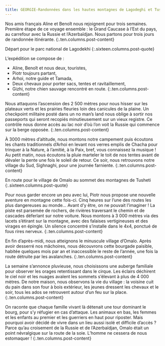 ```yaml
---
title: GEORGIE-Randonnées dans les hautes montagnes de Lagodeghi et Tusheti
---
```


Nos amis français Aline et Benoît nous rejoignent pour trois semaines. Première étape de ce voyage ensemble : le Grand Caucase à l’Est du pays, au carrefour avec la Russie et l’Azerbaïdjan. Nous partons pour trois jours de randonnée itinérante.
{:.ten.columns.post-content}

Départ pour le parc national de Lagodekhi
{:.sixteen.columns.post-quote}

L’expédition se compose de :
- Aline, Benoît et nous deux, touristes,
- Piotr toujours partant,
- Arhoi, notre guide et Tamada,
- Deux chevaux pour porter sacs, tentes et ravitaillement,
- Gizhi, notre chien sauvage rencontré en route.
{:.ten.columns.post-content}

Nous attaquons l’ascension des 2 500 mètres pour nous hisser sur les plateaux verts et les prairies fleuries loin des canicules de la plaine. Un checkpoint militaire posté dans un no man’s land nous oblige à sortir nos passeports qui seront recopiés minutieusement sur un vieux registre. Ce contrôle nous donne accès au lac noir d’où l’on voit la Russie qui commence sur la berge opposée.
{:.ten.columns.post-content}

À 3000 mètres d’altitude, nous montons notre campement puis écoutons les chants traditionnels d’Arhoi en levant nos verres emplis de Chacha pour trinquer à la Nature, à l’amitié, à la Paix, bref, vous connaissez la musique ! Au petit matin, nous écoutons la pluie marteler le toit de nos tentes avant de dévaler la pente une fois le soleil de retour. Ce soir, nous retrouvons notre village du Sud, Sighnaghi, pour une journée farniente.
{:.ten.columns.post-content}


En route pour le village de Omalo au sommet des montagnes de Tusheti
{:.sixteen.columns.post-quote}

Pour nous garder encore un peu avec lui, Piotr nous propose une nouvelle aventure en montagne cette fois-ci. Cinq heures sur l’une des routes les plus dangereuses au monde... Avant d’y être, on ne pouvait l’imaginer ! La piste est parsemée de rochers, de rivières traversant le chemin et de cascades déferlant sur notre voiture.
Nous montons à 3 000 mètres via des lacets s’étirant sur la montagne, avec des falaises vertigineuses et des virages en épingle. Un silence concentré s’installe dans le 4x4, ponctué de fous rires nerveux.
{:.ten.columns.post-content}

En fin d’après-midi, nous atteignons le minuscule village d’Omalo. Après avoir desserré nos mâchoires, nous découvrons cette bourgade paisible, habitée quelques mois par an et inaccessible le reste de l’année, une fois la route détruite par les avalanches.
{:.ten.columns.post-content}

La semaine s’annonce pluvieuse, nous choisissons une auberge familiale pour observer les orages retentissant dans le cirque. Les éclairs déchirent le ciel noir et les nuages avalent les sommets s’élevant à plus de 4 000 mètres. De notre maison, nous observons la vie du village : la voisine cuit du pain dans son four à bois extérieur, les jeunes dressent les chevaux et le soir, tous les ados se retrouvent autour d’un feu sur la place.
{:.ten.columns.post-content}

On raconte que chaque famille vivant là détenait une tour dominant le bourg, pour s’y réfugier en cas d’attaque. Les animaux en bas, les femmes et les enfants au premier et les guerriers en haut pour riposter. Mais pourquoi avoir décidé de vivre dans un lieu aussi isolé et difficile d’accès ? Parce qu’au croisement de la Russie et de l’Azerbaïdjan, Omalo était un point névralgique sur la route de la soie. L’homme ne cessera de nous estomaquer !
{:.ten.columns.post-content}
